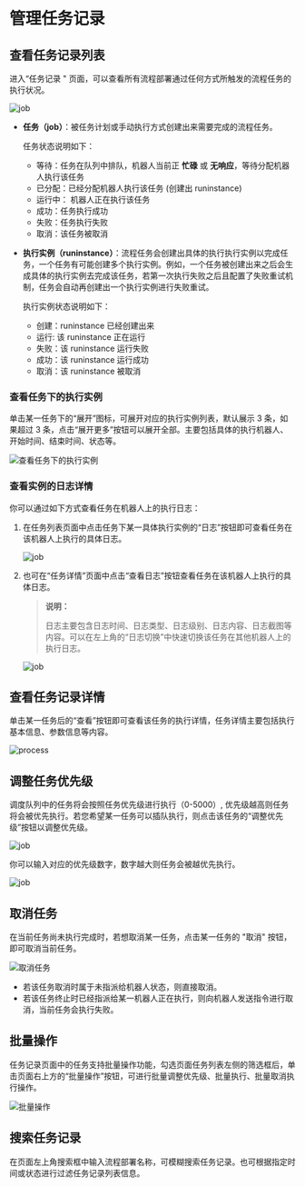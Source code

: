 # 管理任务记录

## 查看任务记录列表

进入“任务记录 " 页面，可以查看所有流程部署通过任何方式所触发的流程任务的执行状况。

![job](https://docimages.blob.core.chinacloudapi.cn/images/Console/job/V3joblist1.png)

+ **任务（job）**：被任务计划或手动执行方式创建出来需要完成的流程任务。
  
  任务状态说明如下：

  - 等待：任务在队列中排队，机器人当前正 **忙碌** 或 **无响应**，等待分配机器人执行该任务
  - 已分配：已经分配机器人执行该任务 (创建出 runinstance)
  - 运行中： 机器人正在执行该任务
  - 成功：任务执行成功
  - 失败：任务执行失败
  - 取消：该任务被取消

+ **执行实例（runinstance）**：流程任务会创建出具体的执行执行实例以完成任务，一个任务有可能创建多个执行实例。例如，一个任务被创建出来之后会生成具体的执行实例去完成该任务，若第一次执行失败之后且配置了失败重试机制，任务会自动再创建出一个执行实例进行失败重试。

  执行实例状态说明如下：

  - 创建：runinstance 已经创建出来
  - 运行: 该 runinstance 正在运行
  - 失败：该 runinstance 运行失败
  - 成功：该 runinstance 运行成功
  - 取消：该 runinstance 被取消

### 查看任务下的执行实例

单击某一任务下的“展开”图标，可展开对应的执行实例列表，默认展示 3 条，如果超过 3 条，点击“展开更多”按钮可以展开全部。主要包括具体的执行机器人、开始时间、结束时间、状态等。

![查看任务下的执行实例](https://docimages.blob.core.chinacloudapi.cn/images/Console/job/V3joblist2.png)

### 查看实例的日志详情

你可以通过如下方式查看任务在机器人上的执行日志：

1. 在任务列表页面中点击任务下某一具体执行实例的“日志”按钮即可查看任务在该机器人上执行的具体日志。

    ![job](https://docimages.blob.core.chinacloudapi.cn/images/Console/process/V3workflow18.png)

2. 也可在“任务详情”页面中点击“查看日志”按钮查看任务在该机器人上执行的具体日志。

    > **说明：**
    >
    > 日志主要包含日志时间、日志类型、日志级别、日志内容、日志截图等内容。可以在左上角的“日志切换”中快速切换该任务在其他机器人上的执行日志。

    ![job](https://docimages.blob.core.chinacloudapi.cn/images/Console/viewlog20210413.png)

## 查看任务记录详情

单击某一任务后的“查看”按钮即可查看该任务的执行详情，任务详情主要包括执行基本信息、参数信息等内容。

  ![process](https://docimages.blob.core.chinacloudapi.cn/images/Console/process/V3workflow17.png)

## 调整任务优先级

调度队列中的任务将会按照任务优先级进行执行（0-5000）, 优先级越高则任务将会被优先执行。若您希望某一任务可以插队执行，则点击该任务的“调整优先级”按钮以调整优先级。

  ![job](https://docimages.blob.core.chinacloudapi.cn/images/Console/job/V3editpriority1.png)

你可以输入对应的优先级数字，数字越大则任务会被越优先执行。

  ![job](https://docimages.blob.core.chinacloudapi.cn/images/Console/job/V3editpriority2.png)

## 取消任务

在当前任务尚未执行完成时，若想取消某一任务，点击某一任务的 "取消" 按钮，即可取消当前任务。

![取消任务](https://docimages.blob.core.chinacloudapi.cn/images/Console/jobcancel20210317.png)

- 若该任务取消时属于未指派给机器人状态，则直接取消。
- 若该任务终止时已经指派给某一机器人正在执行，则向机器人发送指令进行取消，当前任务会执行失败。

## 批量操作

任务记录页面中的任务支持批量操作功能，勾选页面任务列表左侧的筛选框后，单击页面右上方的“批量操作”按钮，可进行批量调整优先级、批量执行、批量取消执行操作。

  ![批量操作](https://docimages.blob.core.chinacloudapi.cn/images/Console/batchoperate20210317.png)

## 搜索任务记录

在页面左上角搜索框中输入流程部署名称，可模糊搜索任务记录。也可根据指定时间或状态进行过滤任务记录列表信息。

